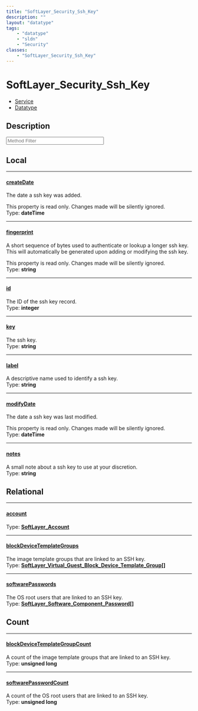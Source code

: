 ```yaml
---
title: "SoftLayer_Security_Ssh_Key"
description: ""
layout: "datatype"
tags:
    - "datatype"
    - "sldn"
    - "Security"
classes:
    - "SoftLayer_Security_Ssh_Key"
---
```


# SoftLayer_Security_Ssh_Key
<div id='service-datatype'>
    <ul id='sldn-reference-tabs'>
    <li id='service'> <a href='/reference/services/SoftLayer_Security_Ssh_Key' >Service</a></li>    <li id='datatype'> <a href='/reference/datatypes/SoftLayer_Security_Ssh_Key' >Datatype</a></li>
    </ul>
</div>

## Description 






<!-- Service Filer BEGIN -->
<div class="view-filters">
        <div class="clearfix">
            <div class="search-input-box">
                <input placeholder="Method Filter" onkeyup="titleSearch(inputId='prop-input', divId='properties', elementClass='prop-row')" 
                    type="text" id="prop-input" value="" size="30" maxlength="128" class="form-text">
            </div>
        </div>
</div>
<!-- Service Filer END -->

<div id="properties" class="content">
<div id="localProperties" class="prop-content" >

## Local
-----
[createDate]: #createdate
#### [createDate]
The date a ssh key was added. 

This property is read only. Changes made will be silently ignored.   
<span class="type-label">Type: </span>**dateTime**

-----
[fingerprint]: #fingerprint
#### [fingerprint]
A short sequence of bytes used to authenticate or lookup a longer ssh key. This will automatically be generated upon adding or modifying the ssh key. 

This property is read only. Changes made will be silently ignored.   
<span class="type-label">Type: </span>**string**

-----
[id]: #id
#### [id]
The ID of the ssh key record.   
<span class="type-label">Type: </span>**integer**

-----
[key]: #key
#### [key]
The ssh key.   
<span class="type-label">Type: </span>**string**

-----
[label]: #label
#### [label]
A descriptive name used to identify a ssh key.   
<span class="type-label">Type: </span>**string**

-----
[modifyDate]: #modifydate
#### [modifyDate]
The date a ssh key was last modified. 

This property is read only. Changes made will be silently ignored.   
<span class="type-label">Type: </span>**dateTime**

-----
[notes]: #notes
#### [notes]
A small note about a ssh key to use at your discretion.   
<span class="type-label">Type: </span>**string**

</div>
<!-- LOCAL PROPERTY END -->

<div id="relationalProperties"  class="prop-content" >

## Relational
-----
[account]: #account
#### [account]
  
<span class="type-label">Type: </span>**<a href='/reference/datatypes/SoftLayer_Account'>SoftLayer_Account </a>**

-----
[blockDeviceTemplateGroups]: #blockdevicetemplategroups
#### [blockDeviceTemplateGroups]
The image template groups that are linked to an SSH key.  
<span class="type-label">Type: </span>**<a href='/reference/datatypes/SoftLayer_Virtual_Guest_Block_Device_Template_Group'>SoftLayer_Virtual_Guest_Block_Device_Template_Group[] </a>**

-----
[softwarePasswords]: #softwarepasswords
#### [softwarePasswords]
The OS root users that are linked to an SSH key.  
<span class="type-label">Type: </span>**<a href='/reference/datatypes/SoftLayer_Software_Component_Password'>SoftLayer_Software_Component_Password[] </a>**


## Count

-----
[blockDeviceTemplateGroupCount]: #blockdevicetemplategroupcount
#### [blockDeviceTemplateGroupCount]
A count of the image template groups that are linked to an SSH key.   
<span class="type-label">Type: </span>**unsigned long**


-----
[softwarePasswordCount]: #softwarepasswordcount
#### [softwarePasswordCount]
A count of the OS root users that are linked to an SSH key.   
<span class="type-label">Type: </span>**unsigned long**

</div>


